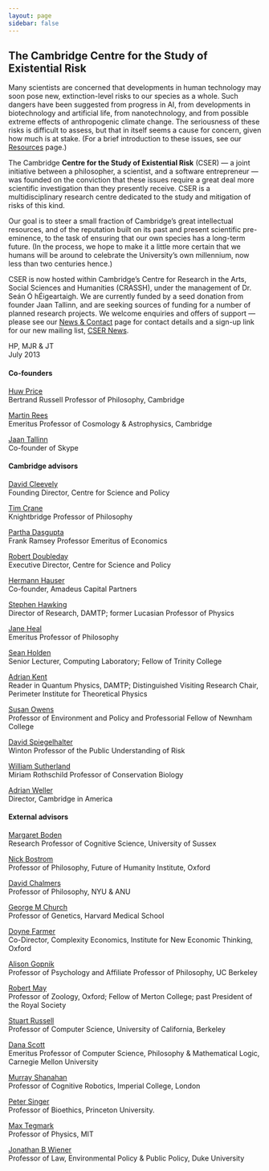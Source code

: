 ```yaml
---
layout: page
sidebar: false
---
```


## The Cambridge Centre for the Study of Existential Risk

Many scientists are concerned that developments in human technology may soon pose new, extinction-level risks to our species as a whole. Such dangers have been suggested from progress in AI, from developments in biotechnology and artificial life, from nanotechnology, and from possible extreme effects of anthropogenic climate change. The seriousness of these risks is difficult to assess, but that in itself seems a cause for concern, given how much is at stake. (For a brief introduction to these issues, see our [Resources](resources.html) page.)
 
The Cambridge **Centre for the Study of Existential Risk** (CSER) — a joint initiative between a philosopher, a scientist, and a software entrepreneur — was founded on the conviction that these issues require a great deal more scientific investigation than they presently receive. CSER is a multidisciplinary research centre dedicated to the study and mitigation of risks of this kind.
 
Our goal is to steer a small fraction of Cambridge’s great intellectual resources, and of the reputation built on its past and present scientific pre-eminence, to the task of ensuring that our own species has a long-term future. (In the process, we hope to make it a little more certain that we humans will be around to celebrate the University’s own millennium, now less than two centuries hence.)
 
CSER is now hosted within Cambridge’s Centre for Research in the Arts, Social Sciences and Humanities (CRASSH), under the management of Dr. Seán Ó hÉigeartaigh. We are currently funded by a seed donation from founder Jaan Tallinn, and are seeking sources of funding for a number of planned research projects. We welcome enquiries and offers of support — please see our [News & Contact](contact.html) page for contact details and a sign-up link for our new mailing list, [CSER News](http://eepurl.com/Cs_HD).

HP, MJR & JT<br>
July 2013

#### Co-founders

[Huw Price](http://prce.hu/w/)<br>
Bertrand Russell Professor of Philosophy, Cambridge

[Martin Rees](http://www.ast.cam.ac.uk/%7Emjr/)<br>
Emeritus Professor of Cosmology & Astrophysics, Cambridge

[Jaan Tallinn](http://www.asi.ee/team/jaan-tallinn)<br>
Co-founder of Skype


#### Cambridge advisors

[David Cleevely](http://www.csap.cam.ac.uk/network/david-cleevely/)<br>
Founding Director, Centre for Science and Policy

[Tim Crane](http://www.timcrane.com/)<br>
Knightbridge Professor of Philosophy

[Partha Dasgupta](http://www.econ.cam.ac.uk/faculty/person.html?id=dasgupta&group=emeritus)<br>
Frank Ramsey Professor Emeritus of Economics

[Robert Doubleday](http://www.csap.cam.ac.uk/network/robert-doubleday/)<br>
Executive Director, Centre for Science and Policy

[Hermann Hauser](http://www.amadeuscapital.com/team/hermann.php)<br>
Co-founder, Amadeus Capital Partners

[Stephen Hawking](http://www.damtp.cam.ac.uk/people/s.w.hawking/)<br>
Director of Research, DAMTP; former Lucasian Professor of Physics

[Jane Heal](http://en.wikipedia.org/wiki/Jane_Heal)<br>
Emeritus Professor of Philosophy

[Sean Holden](http://www.cl.cam.ac.uk/%7Esbh11/)<br>
Senior Lecturer, Computing Laboratory; Fellow of Trinity College

[Adrian Kent](http://www.damtp.cam.ac.uk/people/a.p.a.kent/)<br>
Reader in Quantum Physics, DAMTP; Distinguished Visiting Research Chair, Perimeter Institute for Theoretical Physics

[Susan Owens](http://www.geog.cam.ac.uk/people/owens/)<br>
Professor of Environment and Policy and Professorial Fellow of Newnham College

[David Spiegelhalter](http://www.statslab.cam.ac.uk/Dept/People/Spiegelhalter/davids.html)<br>
Winton Professor of the Public Understanding of Risk

[William Sutherland](http://www.zoo.cam.ac.uk/zoostaff/sutherland.htm)<br>
Miriam Rothschild Professor of Conservation Biology

[Adrian Weller](http://www.cantab.org/)<br>
Director, Cambridge in America


#### External advisors

[Margaret Boden](http://www.sussex.ac.uk/profiles/276)<br>
Research Professor of Cognitive Science, University of Sussex<br>

[Nick Bostrom](http://www.nickbostrom.com/)<br>
Professor of Philosophy, Future of Humanity Institute, Oxford

[David Chalmers](http://consc.net/chalmers/)<br>
Professor of Philosophy, NYU & ANU

[George M Church](http://arep.med.harvard.edu/gmc/)<br>
Professor of Genetics, Harvard Medical School

[Doyne Farmer](http://www.oxfordmartin.ox.ac.uk/people/407)<br>
Co-Director, Complexity Economics, Institute for New Economic Thinking, Oxford

[Alison Gopnik](http://www.alisongopnik.com/)<br>
Professor of Psychology and Affiliate Professor of Philosophy, UC Berkeley

[Robert May](http://www.zoo.ox.ac.uk/people/view/may_r.htm)<br>
Professor of Zoology, Oxford; Fellow of Merton College; past President of the Royal Society

[Stuart Russell](www.cs.berkeley.edu/~russell/)<br>
Professor of Computer Science, University of California, Berkeley

[Dana Scott](http://en.wikipedia.org/wiki/Dana_Scott)<br>
Emeritus Professor of Computer Science, Philosophy & Mathematical Logic, Carnegie Mellon University

[Murray Shanahan](http://www.doc.ic.ac.uk/%7Empsha/index.html)<br>
Professor of Cognitive Robotics, Imperial College, London

[Peter Singer](https://www.princeton.edu/~psinger/)<br>
Professor of Bioethics, Princeton University. 

[Max Tegmark](http://space.mit.edu/home/tegmark/)<br>
Professor of Physics, MIT

[Jonathan B Wiener](http://www.law.duke.edu/fac/wiener/)<br>
Professor of Law, Environmental Policy & Public Policy, Duke University
